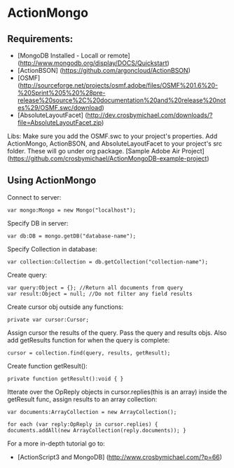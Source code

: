 ActionMongo
===

Requirements:
---
 - [MongoDB Installed - Locall or remote] (http://www.mongodb.org/display/DOCS/Quickstart)
 - [ActionBSON] (https://github.com/argoncloud/ActionBSON)
 - [OSMF] (http://sourceforge.net/projects/osmf.adobe/files/OSMF%201.6%20-%20Sprint%205%20%28pre-release%20source%2C%20documentation%20and%20release%20notes%29/OSMF.swc/download)
 - [AbsoluteLayoutFacet] (http://dev.crosbymichael.com/downloads/?file=AbsoluteLayoutFacet.zip)

Libs:
Make sure you add the OSMF.swc to your project's properties.  Add ActionMongo, ActionBSON, and AbsoluteLayoutFacet to your project's src folder. These will go under org package.
[Sample Adobe Air Project] (https://github.com/crosbymichael/ActionMongoDB-example-project)

Using ActionMongo
---

Connect to server:
	
    var mongo:Mongo = new Mongo("localhost");

Specify DB in server:

    var db:DB = mongo.getDB("database-name");

Specify Collection in database:
	
    var collection:Collection = db.getCollection("collection-name");

Create query:
	
    var query:Object = {}; //Return all documents from query
    var result:Object = null; //Do not filter any field results

Create cursor obj outside any functions:
	
    private var cursor:Cursor;

Assign cursor the results of the query.  Pass the query and results objs.  Also add getResults function for when the query is complete:
	
    cursor = collection.find(query, results, getResult);

Create function getResult():
	
    private function getResult():void { }

Itterate over the OpReply objects in cursor.replies(this is an array) inside the getResult func, assign results to an array collection:
	
    var documents:ArrayCollection = new ArrayCollection();

    for each (var reply:OpReply in cursor.replies) {
    documents.addAll(new ArrayCollection(reply.documents)); }

For a more in-depth tutorial go to:
 - [ActionScript3 and MongoDB] (http://www.crosbymichael.com/?p=66)
